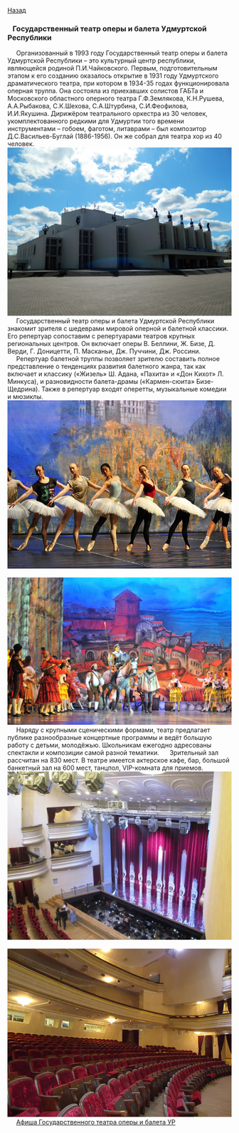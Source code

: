 [Назад](/kulturnii_turism.md)

### &nbsp;&nbsp;&nbsp;Государственный театр оперы и балета Удмуртской Республики
&nbsp;&nbsp;&nbsp;&nbsp;&nbsp;Организованный в 1993 году Государственный театр оперы и балета Удмуртской Республики – это культурный центр республики, являющейся родиной П.И.Чайковского. Первым, подготовительным этапом к его созданию оказалось открытие в 1931 году Удмуртского драматического театра, при котором в 1934-35 годах функционировала оперная труппа. Она состояла из приехавших солистов ГАБТа и Московского областного оперного театра Г.Ф.Землякова, К.Н.Рушева, А.А.Рыбакова, С.К.Шехова, С.А.Штурбина, С.И.Феофилова, И.И.Якушина. Дирижёром театрального оркестра из 30 человек, укомплектованного редкими для Удмуртии того времени инструментами – гобоем, фаготом, литаврами – был композитор Д.С.Васильев-Буглай (1886-1956). Он же собрал для театра хор из 40 человек.
![театр](./images/theatre.jpg)
&nbsp;&nbsp;&nbsp;&nbsp;&nbsp;Государственный театр оперы и балета Удмуртской Республики знакомит зрителя с шедеврами мировой оперной и балетной классики. Его репертуар сопоставим с репертуарами театров крупных региональных центров. Он включает оперы В. Беллини, Ж. Бизе, Д. Верди, Г. Доницетти, П. Масканьи, Дж. Пуччини, Дж. Россини.
&nbsp;&nbsp;&nbsp;&nbsp;&nbsp;Репертуар балетной труппы позволяет зрителю составить полное представление о тенденциях развития балетного жанра, так как включает и классику («Жизель» Ш. Адана, «Пахита» и «Дон Кихот» Л. Минкуса), и разновидности балета-драмы («Кармен-сюита» Бизе-Щедрина). Также в репертуар входят оперетты, музыкальные комедии и мюзиклы.
![театр](./images/theatre_6.jpg)&nbsp;&nbsp; ![театр](./images/theatre_7.jpg)
&nbsp;&nbsp;&nbsp;&nbsp;&nbsp;Наряду с крупными сценическими формами, театр предлагает публике разнообразные концертные программы и ведёт большую работу с детьми, молодёжью. Школьникам ежегодно адресованы спектакли и композиции самой разной тематики.
&nbsp;&nbsp;&nbsp;&nbsp;&nbsp;Зрительный зал рассчитан на 830 мест. В театре имеется актерское кафе, бар, большой банкетный зал на 600 мест, танцпол, VIP-комната для приемов.
![театр](./images/thearte_3.jpg)&nbsp;&nbsp; ![театр](./images/theatre_4.jpg)
&nbsp;&nbsp;&nbsp;&nbsp;&nbsp;[Афиша Государственного театра оперы и балета УР](http://operaizh.ru/actionlist.php)